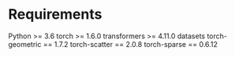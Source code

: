 # Requirements
Python >= 3.6
torch >= 1.6.0
transformers >= 4.11.0
datasets
torch-geometric == 1.7.2
torch-scatter == 2.0.8
torch-sparse == 0.6.12
